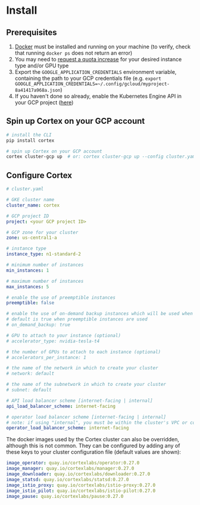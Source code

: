 # Install

## Prerequisites

1. [Docker](https://docs.docker.com/install) must be installed and running on your machine (to verify, check that running `docker ps` does not return an error)
1. You may need to [request a quota increase](https://cloud.google.com/compute/quotas) for your desired instance type and/or GPU type
1. Export the `GOOGLE_APPLICATION_CREDENTIALS` environment variable, containing the path to your GCP credentials file (e.g. `export GOOGLE_APPLICATION_CREDENTIALS=~/.config/gcloud/myproject-8a41417a968a.json`)
1. If you haven't done so already, enable the Kubernetes Engine API in your GCP project ([here](https://console.developers.google.com/apis/api/container.googleapis.com/overview))

## Spin up Cortex on your GCP account

```bash
# install the CLI
pip install cortex

# spin up Cortex on your GCP account
cortex cluster-gcp up  # or: cortex cluster-gcp up --config cluster.yaml (see configuration options below)
```

## Configure Cortex

```yaml
# cluster.yaml

# GKE cluster name
cluster_name: cortex

# GCP project ID
project: <your GCP project ID>

# GCP zone for your cluster
zone: us-central1-a

# instance type
instance_type: n1-standard-2

# minimum number of instances
min_instances: 1

# maximum number of instances
max_instances: 5

# enable the use of preemptible instances
preemptible: false

# enable the use of on-demand backup instances which will be used when preemptible capacity runs out
# default is true when preemptible instances are used
# on_demand_backup: true

# GPU to attach to your instance (optional)
# accelerator_type: nvidia-tesla-t4

# the number of GPUs to attach to each instance (optional)
# accelerators_per_instance: 1

# the name of the network in which to create your cluster
# network: default

# the name of the subnetwork in which to create your cluster
# subnet: default

# API load balancer scheme [internet-facing | internal]
api_load_balancer_scheme: internet-facing

# operator load balancer scheme [internet-facing | internal]
# note: if using "internal", you must be within the cluster's VPC or configure VPC Peering to connect your CLI to your cluster operator
operator_load_balancer_scheme: internet-facing
```

The docker images used by the Cortex cluster can also be overridden, although this is not common. They can be configured by adding any of these keys to your cluster configuration file (default values are shown):

<!-- CORTEX_VERSION_BRANCH_STABLE -->
```yaml
image_operator: quay.io/cortexlabs/operator:0.27.0
image_manager: quay.io/cortexlabs/manager:0.27.0
image_downloader: quay.io/cortexlabs/downloader:0.27.0
image_statsd: quay.io/cortexlabs/statsd:0.27.0
image_istio_proxy: quay.io/cortexlabs/istio-proxy:0.27.0
image_istio_pilot: quay.io/cortexlabs/istio-pilot:0.27.0
image_pause: quay.io/cortexlabs/pause:0.27.0
```

